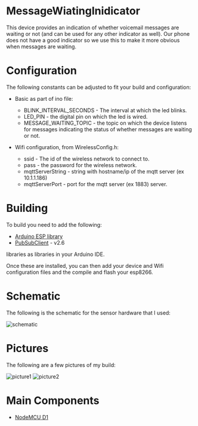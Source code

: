 # MessageWiatingInidicator

This device provides an indication of whether voicemail messages
are waiting or not (and can be used for any other indicator as well).
Our phone does not have a good indicator so we use this to make
it more obvious when messages are waiting.

# Configuration

The following constants can be adjusted to fit your build
and configuration:

* Basic as part of ino file:
  * BLINK_INTERVAL_SECONDS - The interval at which the led blinks.
  * LED_PIN - the digital pin on which the led is wired.
  * MESSAGE_WAITING_TOPIC - the topic on which the device listens
    for messages indicating the status of whether messages are
    waiting or not.

* Wifi configuration, from WirelessConfig.h:
  * ssid - The id of the wireless network to connect to.
  * pass - the password for the wireless network.
  * mqttServerString - string with hostname/ip of the mqtt server (ex 10.1.1.186)
  * mqttServerPort - port for the mqtt server (ex 1883)
    server.

# Building

To build you need to add the following:

* [Arduino ESP library](https://github.com/esp8266/Arduino)
* [PubSubClient](https://github.com/knolleary/pubsubclient) - v2.6

libraries as libraries in your Arduino IDE.

Once these are installed, you can then add your device and
Wifi configuration files and the compile and flash your esp8266.

# Schematic

The following is the schematic for the sensor hardware that I
used:

![schematic](https://github.com/mhdawson/arduino-esp8266/blob/master/pictures/esp-message-waiting-diag.jpg)

# Pictures

The following are a few pictures of my build:

![picture1](https://github.com/mhdawson/arduino-esp8266/blob/master/pictures/messageWaiting1.jpg)
![picture2](https://github.com/mhdawson/arduino-esp8266/blob/master/pictures/messageWaiting2.jpg)

# Main Components

* [NodeMCU D1](http://www.ebay.com/itm/NodeMCU-Lua-ESP-12-WeMos-D1-Mini-WIFI-4M-Bytes-Development-Board-Module-ESP8266-/321989574625)

